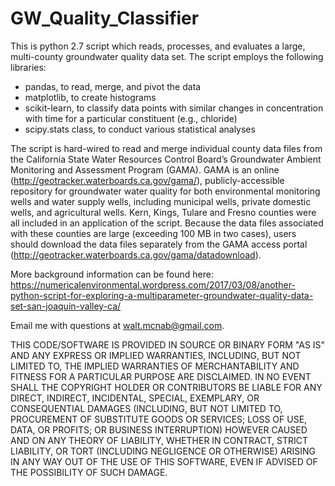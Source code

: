 # GW_Quality_Classifier
This is python 2.7 script which reads, processes, and evaluates a large, multi-county groundwater quality data set. The script employs the following libraries:

* pandas, to read, merge, and pivot the data
* matplotlib, to create histograms
* scikit-learn, to classify data points with similar changes in concentration with time for a particular constituent (e.g., chloride)
* scipy.stats class, to conduct various statistical analyses

The script is hard-wired to read and merge individual county data files from the California State Water Resources Control Board’s Groundwater Ambient Monitoring and Assessment Program (GAMA). GAMA is an online (http://geotracker.waterboards.ca.gov/gama/), publicly-accessible repository for groundwater water quality for both environmental monitoring wells and water supply wells, including municipal wells, private domestic wells, and agricultural wells. Kern, Kings, Tulare and Fresno counties were all included in an application of the script. Because the data files associated with these counties are large (exceeding 100 MB in two cases), users should download the data files separately from the GAMA access portal (http://geotracker.waterboards.ca.gov/gama/datadownload).

More background information can be found here: https://numericalenvironmental.wordpress.com/2017/03/08/another-python-script-for-exploring-a-multiparameter-groundwater-quality-data-set-san-joaquin-valley-ca/

Email me with questions at walt.mcnab@gmail.com.

THIS CODE/SOFTWARE IS PROVIDED IN SOURCE OR BINARY FORM "AS IS" AND ANY EXPRESS OR IMPLIED WARRANTIES, INCLUDING, BUT NOT LIMITED TO, THE IMPLIED WARRANTIES OF MERCHANTABILITY AND FITNESS FOR A PARTICULAR PURPOSE ARE DISCLAIMED. IN NO EVENT SHALL THE COPYRIGHT HOLDER OR CONTRIBUTORS BE LIABLE FOR ANY DIRECT, INDIRECT, INCIDENTAL, SPECIAL, EXEMPLARY, OR CONSEQUENTIAL DAMAGES (INCLUDING, BUT NOT LIMITED TO, PROCUREMENT OF SUBSTITUTE GOODS OR SERVICES; LOSS OF USE, DATA, OR PROFITS; OR BUSINESS INTERRUPTION) HOWEVER CAUSED AND ON ANY THEORY OF LIABILITY, WHETHER IN CONTRACT, STRICT LIABILITY, OR TORT (INCLUDING NEGLIGENCE OR OTHERWISE) ARISING IN ANY WAY OUT OF THE USE OF THIS SOFTWARE, EVEN IF ADVISED OF THE POSSIBILITY OF SUCH DAMAGE.

